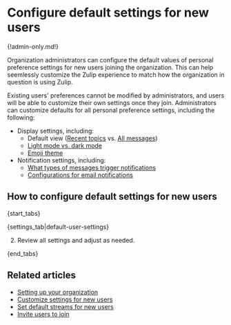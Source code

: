 # Configure default settings for new users

{!admin-only.md!}

Organization administrators can configure the default values of
personal preference settings for new users joining the
organization. This can help seemlessly customize the Zulip experience
to match how the organization in question is using Zulip.

Existing users' preferences cannot be modified by administrators, and
users will be able to customize their own settings once they
join. Administrators can customize defaults for all personal
preference settings, including the following:

* Display settings, including:
    * Default view ([Recent topics](/help/recent-topics) vs. [All messages](/help/reading-strategies#all-messages))
    * [Light mode vs. dark mode](/help/night-mode)
    * [Emoji theme](/help/emoji-and-emoticons#change-your-emoji-set)
* Notification settings, including:
    * [What types of messages trigger notifications][default-notifications]
    * [Configurations for email notifications](/help/email-notifications)

[default-notifications]: /help/stream-notifications#set-default-notifications-for-all-streams

## How to configure default settings for new users

{start_tabs}

{settings_tab|default-user-settings}

2. Review all settings and adjust as needed.

{end_tabs}

## Related articles

* [Setting up your organization](/help/getting-your-organization-started-with-zulip)
* [Customize settings for new users](/help/customize-settings-for-new-users)
* [Set default streams for new users](/help/set-default-streams-for-new-users)
* [Invite users to join](/help/invite-users-to-join)
